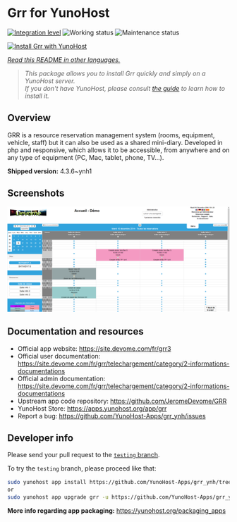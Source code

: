 <!--
N.B.: This README was automatically generated by <https://github.com/YunoHost/apps/tree/master/tools/readme_generator>
It shall NOT be edited by hand.
-->

# Grr for YunoHost

[![Integration level](https://dash.yunohost.org/integration/grr.svg)](https://ci-apps.yunohost.org/ci/apps/grr/) ![Working status](https://ci-apps.yunohost.org/ci/badges/grr.status.svg) ![Maintenance status](https://ci-apps.yunohost.org/ci/badges/grr.maintain.svg)

[![Install Grr with YunoHost](https://install-app.yunohost.org/install-with-yunohost.svg)](https://install-app.yunohost.org/?app=grr)

*[Read this README in other languages.](./ALL_README.md)*

> *This package allows you to install Grr quickly and simply on a YunoHost server.*  
> *If you don't have YunoHost, please consult [the guide](https://yunohost.org/install) to learn how to install it.*

## Overview

GRR is a resource reservation management system (rooms, equipment, vehicle, staff) but it can also be used as a shared mini-diary. Developed in php and responsive, which allows it to be accessible, from anywhere and on any type of equipment (PC, Mac, tablet, phone, TV...).


**Shipped version:** 4.3.6~ynh1

## Screenshots

![Screenshot of Grr](./doc/screenshots/home.png)

## Documentation and resources

- Official app website: <https://site.devome.com/fr/grr3>
- Official user documentation: <https://site.devome.com/fr/grr/telechargement/category/2-informations-documentations>
- Official admin documentation: <https://site.devome.com/fr/grr/telechargement/category/2-informations-documentations>
- Upstream app code repository: <https://github.com/JeromeDevome/GRR>
- YunoHost Store: <https://apps.yunohost.org/app/grr>
- Report a bug: <https://github.com/YunoHost-Apps/grr_ynh/issues>

## Developer info

Please send your pull request to the [`testing` branch](https://github.com/YunoHost-Apps/grr_ynh/tree/testing).

To try the `testing` branch, please proceed like that:

```bash
sudo yunohost app install https://github.com/YunoHost-Apps/grr_ynh/tree/testing --debug
or
sudo yunohost app upgrade grr -u https://github.com/YunoHost-Apps/grr_ynh/tree/testing --debug
```

**More info regarding app packaging:** <https://yunohost.org/packaging_apps>
